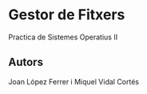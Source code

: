 # Gestor de Fitxers
Practica de Sistemes Operatius II
## Autors
Joan López Ferrer i Miquel Vidal Cortés
